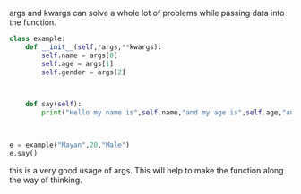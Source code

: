args and kwargs can solve a whole lot of problems while passing data into the function.


```python 
class example:
    def __init__(self,*args,**kwargs):
        self.name = args[0]
        self.age = args[1]
        self.gender = args[2]

  

    def say(self):
        print("Hello my name is",self.name,"and my age is",self.age,"and my gender is",self.gender)

  

e = example("Mayan",20,"Male")
e.say()
```

this is a very good usage of args. This will help to make the function along the way of thinking.





